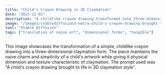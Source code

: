 ```yaml
---
title: "Child's Crayon Drawing in 3D Claymation"
date: "2023-12-01"
description: "A childlike crayon drawing transformed into three-dimensional claymation form"
image: "/images/stablediffusion3-net/a-child-s-crayon-drawing-brought-to-life-in-3d-cla-1749350527867.png"
tool: "Stable Diffusion"
tags: ["translation of naive art", "dimensional forms", "tangible"]
---
```


This image showcases the transformation of a simple, childlike crayon drawing into a three-dimensional claymation form. The piece maintains the naive charm and simplicity of a child's artwork while giving it physical dimension and texture characteristic of claymation. The prompt used was "A child's crayon drawing brought to life in 3D claymation style".

